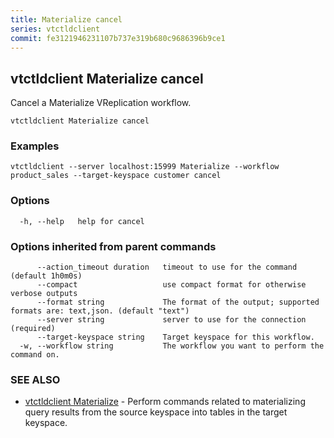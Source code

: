 ```yaml
---
title: Materialize cancel
series: vtctldclient
commit: fe3121946231107b737e319b680c9686396b9ce1
---
```

## vtctldclient Materialize cancel

Cancel a Materialize VReplication workflow.

```
vtctldclient Materialize cancel
```

### Examples

```
vtctldclient --server localhost:15999 Materialize --workflow product_sales --target-keyspace customer cancel
```

### Options

```
  -h, --help   help for cancel
```

### Options inherited from parent commands

```
      --action_timeout duration   timeout to use for the command (default 1h0m0s)
      --compact                   use compact format for otherwise verbose outputs
      --format string             The format of the output; supported formats are: text,json. (default "text")
      --server string             server to use for the connection (required)
      --target-keyspace string    Target keyspace for this workflow.
  -w, --workflow string           The workflow you want to perform the command on.
```

### SEE ALSO

* [vtctldclient Materialize](../)	 - Perform commands related to materializing query results from the source keyspace into tables in the target keyspace.

